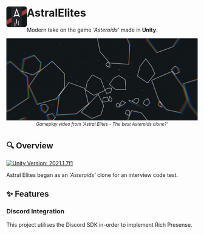 <h1>
<img src="./src/icon.png" width="54" height="54" align="left" />
AstralElites
</h1>

Modern take on the game _'Asteroids'_ made in **Unity**.

<p align="center">
  <a href="https://www.youtube.com/watch?v=r4RrKXTHTGY"><img src="./img/21-9.png" alt="RPGCore Main Demo"/></a>
  <sup><i>Gameplay video from 'Astral Elites - The best Asteroids clone?'</i></sup>
</p>

## 🔍 Overview

[![Unity Version: 2021.1.7f1](https://img.shields.io/badge/Unity-2021.1.7f1-333333.svg?logo=unity)](https://unity3d.com/get-unity/download/archive)

Astral Elites began as an _'Asteroids'_ clone for an interview code test.

## ✨ Features

### Discord Integration

This project utilises the Discord SDK in-order to implement Rich Presense.

